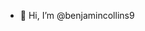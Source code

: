 - 👋 Hi, I’m @benjamincollins9

<!---
benjamincollins9/benjamincollins9 is a ✨ special ✨ repository because its `README.md` (this file) appears on your GitHub profile.
You can click the Preview link to take a look at your changes.
--->
